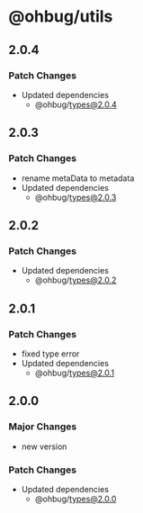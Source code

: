 # @ohbug/utils

## 2.0.4

### Patch Changes

- Updated dependencies
  - @ohbug/types@2.0.4

## 2.0.3

### Patch Changes

- rename metaData to metadata
- Updated dependencies
  - @ohbug/types@2.0.3

## 2.0.2

### Patch Changes

- Updated dependencies
  - @ohbug/types@2.0.2

## 2.0.1

### Patch Changes

- fixed type error
- Updated dependencies
  - @ohbug/types@2.0.1

## 2.0.0

### Major Changes

- new version

### Patch Changes

- Updated dependencies
  - @ohbug/types@2.0.0
